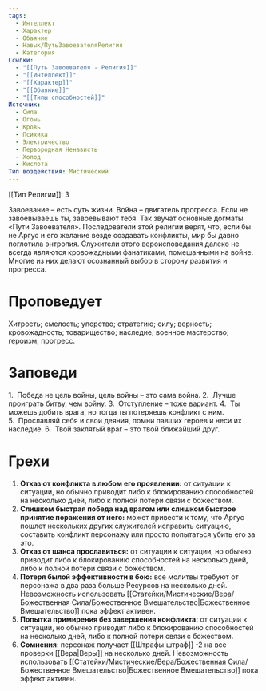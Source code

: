 ```yaml
---
tags:
  - Интеллект
  - Характер
  - Обаяние
  - Навык/ПутьЗавоевателяРелигия
  - Категория
Ссылки:
  - "[[Путь Завоевателя - Религия]]"
  - "[[Интеллект]]"
  - "[[Характер]]"
  - "[[Обаяние]]"
  - "[[Типы способностей]]"
Источник:
  - Сила
  - Огонь
  - Кровь
  - Психика
  - Электричество
  - Первородная Ненависть
  - Холод
  - Кислота
Тип воздействия: Мистический
---
```

[[Тип Религии]]: 3

Завоевание – есть суть жизни. Война – двигатель прогресса. Если не завоевываешь ты, завоевывают тебя. Так звучат основные догматы «Пути Завоевателя». Последователи этой религии верят, что, если бы не Аргус и его желание везде создавать конфликты, мир бы давно поглотила энтропия. Служители этого вероисповедания далеко не всегда являются кровожадными фанатиками, помешанными на войне. Многие из них делают осознанный выбор в сторону развития и прогресса.

# Проповедует

Хитрость; смелость; упорство; стратегию; силу; верность; кровожадность; товарищество; наследие; военное мастерство; героизм; прогресс.

# Заповеди

1.  Победа не цель войны, цель войны – это сама война.
2.  Лучше проиграть битву, чем войну.
3.  Отступление – тоже вариант.
4.  Ты можешь добить врага, но тогда ты потеряешь конфликт с ним.
5.  Прославляй себя и свои деяния, помни павших героев и неси их наследие.
6.  Твой заклятый враг – это твой ближайший друг.

# Грехи

1. **Отказ от конфликта в любом его проявлении:** от ситуации к ситуации, но обычно приводит либо к блокированию способностей на несколько дней, либо к полной потери связи с божеством.
2. **Слишком быстрая победа над врагом или слишком быстрое принятие поражения от него:** может привести к тому, что Аргус пошлет нескольких других служителей исправить ситуацию, составить конфликт персонажу или просто попытаться убить его за это.
3. **Отказ от шанса прославиться:** от ситуации к ситуации, но обычно приводит либо к блокированию способностей на несколько дней, либо к полной потери связи с божеством.
4. **Потеря былой эффективности в бою:** все молитвы требуют от персонажа в два раза больше Ресурсов на несколько дней. Невозможность использовать [[Статейки/Мистические/Вера/Божественная Сила/Божественное Вмешательство|Божественное Вмешательство]] пока эффект активен. 
5. **Попытка примирения без завершения конфликта:** от ситуации к ситуации, но обычно приводит либо к блокированию способностей на несколько дней, либо к полной потери связи с божеством.
6. **Сомнения**: персонаж получает [[Штрафы|штраф]] -2 на все проверки [[Вера|Веры]] на несколько дней. Невозможность использовать [[Статейки/Мистические/Вера/Божественная Сила/Божественное Вмешательство|Божественное Вмешательство]] пока эффект активен. 
